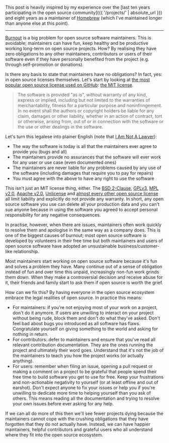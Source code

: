 This post is heavily inspired by my experience over the [last ten years participating in the open source community]({{ '/projects/' | absolute_url }}) and eight years as a maintainer of [Homebrew](https://github.com/Homebrew/brew) (which I've maintained longer than anyone else at this point).

---

[Burnout](https://en.wikipedia.org/wiki/Occupational_burnout) is a big problem for open source software maintainers. This is avoidable; maintainers can have fun, keep healthy and be productive working long-term on open source projects. How? By realising they have zero obligations to any other maintainers, contributors or users of their software even if they have personally benefited from the project (e.g. through self-promotion or donations).

Is there any basis to state that maintainers have no obligations? In fact, yes: in open source licenses themselves. Let's start by looking at [the most popular open source license used on GitHub](https://blog.github.com/2015-03-09-open-source-license-usage-on-github-com/): [the MIT license](https://choosealicense.com/licenses/mit/).

> The software is provided "as is", without warranty of any kind, express or implied, including but not limited to the warranties of merchantability, fitness for a particular purpose and noninfringement. In no event shall the authors or copyright holders be liable for any claim, damages or other liability, whether in an action of contract, tort or otherwise, arising from, out of or in connection with the software or the use or other dealings in the software.

Let's turn this legalese into plainer English (note that [I Am Not A Lawyer](https://en.wikipedia.org/wiki/IANAL)):

- The way the software is today is all that the maintainers ever agree to provide you (bugs and all)
- The maintainers provide no assurances that the software will ever work for any user or use case (even documented ones)
- The maintainers are never liable for any problems caused by any use of the software (including damages that require you to pay for repairs)
- You must agree with the above to have any right to use the software

This isn't just an MIT license thing, either. The [BSD 2-Clause](https://choosealicense.com/licenses/bsd-2-clause/), [GPLv3](https://choosealicense.com/licenses/gpl-3.0/), [MPL v2.0](https://choosealicense.com/licenses/mpl-2.0/), [Apache v2.0](https://choosealicense.com/licenses/apache-2.0/), [Unlicense](https://choosealicense.com/licenses/unlicense/) and [almost every other open source license](https://choosealicense.com/appendix/) all limit liability and explicitly do not provide any warranty. In short, any open source software you use can delete all your production data and you can't sue anyone because in using the software you agreed to accept personal responsibility for any negative consequences.

In practise, however, when there are issues, maintainers often work quickly to resolve them and apologise in the same way as a company does. This is one of the biggest causes of burnout; most open source software is developed by volunteers in their free time but both maintainers and users of open source software have adopted an unsustainable business/customer-like relationship.

Most maintainers start working on open source software because it's fun and solves a problem they have. Many continue out of a sense of obligation instead of fun and over time this unpaid, increasingly non-fun work grinds them down. When they make a controversial decision and receive abuse for it, their friends and family start to ask them if open source is worth the grief.

How can we fix this? By having everyone in the open source ecosystem embrace the legal realities of open source. In practice this means:

- For maintainers: if you're not enjoying most of your work on a project, don't do it anymore. If users are unwilling to interact on your project without being rude, block them and don't do what they've asked. Don't feel bad about bugs you introduced as all software has flaws. Congratulate yourself on giving something to the world and asking for nothing in return.
- For contributors: defer to maintainers and ensure that you've read all relevant contribution documentation. They are the ones running the project and ultimately their word goes. Understand that it's not the job of the maintainers to teach you how the project works (or actually anything).
- For users: remember when filing an issue, opening a pull request or making a comment on a project to be grateful that people spend their free time to build software you get to use for free. Keep your frustrations and non-actionable negativity to yourself (or at least offline and out of earshot). Don't expect anyone to fix your issues or help you if you're unwilling to dedicate more time to helping yourself than you ask of others. This means reading all the documentation and trying to resolve your own issues before ever asking for any help.

If we can all do more of this then we'll see fewer projects dying because the maintainers cannot cope with the crushing obligations that they have forgotten that they do not actually have. Instead, we can have happier maintainers, helpful contributors and grateful users who all understand where they fit into the open source ecosystem.

